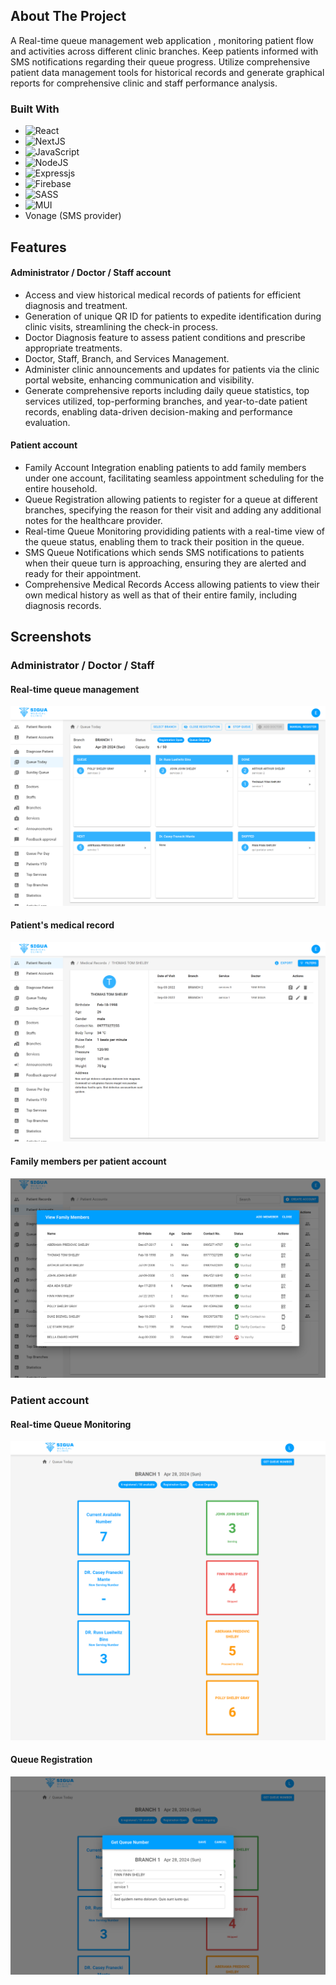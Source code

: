 ## About The Project

A Real-time queue management web application , monitoring patient flow and activities across different clinic branches. Keep patients informed with SMS notifications regarding their queue progress. Utilize comprehensive patient data management tools for historical records and generate graphical reports for comprehensive clinic and staff performance analysis.

### Built With

- ![React][React-badge]
- ![NextJS][NextJS-badge]
- ![JavaScript][JavaScript-badge]
- ![NodeJS][NodeJS-badge]
- ![Expressjs][Expressjs-badge]
- ![Firebase][Firebase-badge]
- ![SASS][SASS-badge]
- ![MUI][MUI-badge]
- Vonage (SMS provider)

## Features

#### Administrator / Doctor / Staff account

- Access and view historical medical records of patients for efficient diagnosis and treatment.
- Generation of unique QR ID for patients to expedite identification during clinic visits, streamlining the check-in process.
- Doctor Diagnosis feature to assess patient conditions and prescribe appropriate treatments.
- Doctor, Staff, Branch, and Services Management.
- Administer clinic announcements and updates for patients via the clinic portal website, enhancing communication and visibility.
- Generate comprehensive reports including daily queue statistics, top services utilized, top-performing branches, and year-to-date patient records, enabling data-driven decision-making and performance evaluation.

#### Patient account

- Family Account Integration enabling patients to add family members under one account, facilitating seamless appointment scheduling for the entire household.
- Queue Registration allowing patients to register for a queue at different branches, specifying the reason for their visit and adding any additional notes for the healthcare provider.
- Real-time Queue Monitoring provididing patients with a real-time view of the queue status, enabling them to track their position in the queue.
- SMS Queue Notifications which sends SMS notifications to patients when their queue turn is approaching, ensuring they are alerted and ready for their appointment.
- Comprehensive Medical Records Access allowing patients to view their own medical history as well as that of their entire family, including diagnosis records.

## Screenshots

### Administrator / Doctor / Staff

#### Real-time queue management

![alt text](queue-screenshot1.png)

#### Patient's medical record

![alt text](queue-screenshot4.png)

#### Family members per patient account

![alt text](queue-screenshot3.png)

### Patient account

#### Real-time Queue Monitoring

![alt text](queue-screenshot-patient2.png)

#### Queue Registration

![alt text](queue-screenshot-patient3.png)

<!-- MARKDOWN LINKS & IMAGES -->
<!-- https://www.markdownguide.org/basic-syntax/#reference-style-links -->

[React-Query-badge]: https://img.shields.io/badge/-React%20Query-FF4154?style=for-the-badge&logo=react%20query&logoColor=white
[TypeScript-badge]: https://img.shields.io/badge/typescript-%23007ACC.svg?style=for-the-badge&logo=typescript&logoColor=white
[React-badge]: https://img.shields.io/badge/react-%2320232a.svg?style=for-the-badge&logo=react&logoColor=%2361DAFB
[Chakra-badge]: https://img.shields.io/badge/chakra-%234ED1C5.svg?style=for-the-badge&logo=chakraui&logoColor=white
[CSS3-badge]: https://img.shields.io/badge/css3-%231572B6.svg?style=for-the-badge&logo=css3&logoColor=white
[SASS-badge]: https://img.shields.io/badge/SASS-hotpink.svg?style=for-the-badge&logo=SASS&logoColor=white
[Firebase-badge]: https://img.shields.io/badge/firebase-a08021?style=for-the-badge&logo=firebase&logoColor
[Bootstrap-badge]: https://img.shields.io/badge/bootstrap-%238511FA.svg?style=for-the-badge&logo=bootstrap&logoColor=white
[JavaScript-badge]: https://img.shields.io/badge/javascript-%23323330.svg?style=for-the-badge&logo=javascript&logoColor=%23F7DF1E
[NextJS-badge]: https://img.shields.io/badge/Next-black?style=for-the-badge&logo=next.js&logoColor=white
[NodeJS-badge]: https://img.shields.io/badge/node.js-6DA55F?style=for-the-badge&logo=node.js&logoColor=white
[MUI-badge]: https://img.shields.io/badge/MUI-%230081CB.svg?style=for-the-badge&logo=mui&logoColor=white
[Expressjs-badge]: https://img.shields.io/badge/express.js-%23404d59.svg?style=for-the-badge&logo=express&logoColor=%2361DAFB
